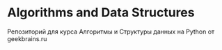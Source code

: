 # Algorithms and Data Structures
Репозиторий для курса Алгоритмы и Структуры данных на Python от geekbrains.ru
